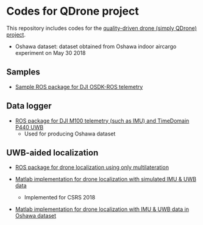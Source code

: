 # Codes for QDrone project

This repository includes codes for the [quality-driven drone (simply QDrone) project](https://github.com/yorku-ausml/qdrone).

* Oshawa dataset: dataset obtained from Oshawa indoor aircargo experiment on May 30 2018


## Samples
- [Sample ROS package for DJI OSDK-ROS telemetry](https://github.com/jungwonkang/qdrone_all/tree/master/sample_ros_dji_osdk_telemetry)

## Data logger
- [ROS package for DJI M100 telemetry (such as IMU) and TimeDomain P440 UWB](https://github.com/jungwonkang/qdrone_all/tree/master/data_logger_oshawa_exp20180530)
  - Used for producing Oshawa dataset
  
## UWB-aided localization

- [ROS package for drone localization using only multilateration](https://github.com/jungwonkang/qdrone_all/tree/master/localization_multilateration_20180905)

- [Matlab implementation for drone localization with simulated IMU & UWB data](https://github.com/jungwonkang/qdrone_all/tree/master/localization_uwb_imu_simulation)
  - Implemented for CSRS 2018
  
- [Matlab implementation for drone localization with IMU & UWB data in Oshawa dataset](https://github.com/jungwonkang/qdrone_all/tree/master/localization_uwb_imu_oshawa_exp20180530)


